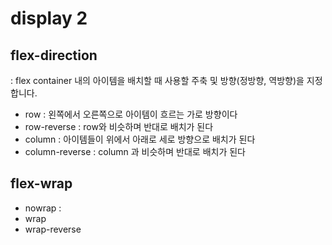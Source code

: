 # display 2

## flex-direction

: flex container 내의 아이템을 배치할 때 사용할 주축 및 방향(정방향, 역방향)을 지정합니다.

- row :  왼쪽에서 오른쪽으로 아이템이 흐르는 가로 방향이다
- row-reverse : row와 비슷하며 반대로 배치가 된다
- column : 아이템들이 위에서 아래로 세로 방향으로 배치가 된다
- column-reverse : column 과 비슷하며 반대로 배치가 된다

## flex-wrap

- nowrap :
- wrap
- wrap-reverse
